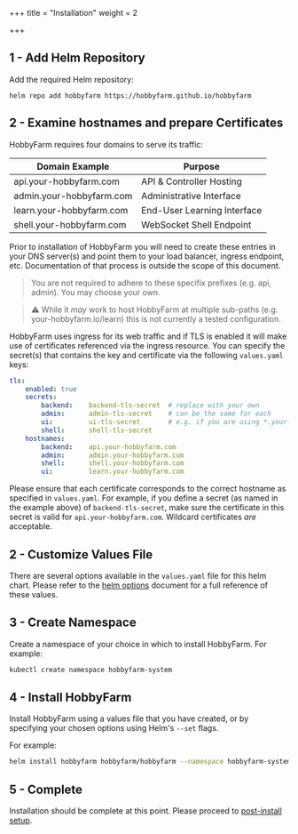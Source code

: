 +++
title = "Installation"
weight = 2

+++

## 1 - Add Helm Repository

Add the required Helm repository:

`helm repo add hobbyfarm https://hobbyfarm.github.io/hobbyfarm`

## 2 - Examine hostnames and prepare Certificates

HobbyFarm requires four domains to serve its traffic:

|Domain Example|Purpose|
|--------------|--------|
|api.your-hobbyfarm.com|API & Controller Hosting|
|admin.your-hobbyfarm.com|Administrative Interface|
|learn.your-hobbyfarm.com|End-User Learning Interface|
|shell.your-hobbyfarm.com|WebSocket Shell Endpoint|

Prior to installation of HobbyFarm you will need to create these entries in your DNS server(s) and point them to your load balancer, ingress endpoint, etc. Documentation of that process is outside the scope of this document. 

> You are not required to adhere to these specifix prefixes (e.g. api, admin). You may choose your own. 

> :warning: While it *may* work to host HobbyFarm at multiple sub-paths (e.g. your-hobbyfarm.io/learn) this is not currently a tested configuration. 

HobbyFarm uses ingress for its web traffic and if TLS is enabled it will make use of certificates referenced via the ingress resource. You can specify the secret(s) that contains the key and certificate via the following `values.yaml` keys:

```yaml
tls:
    enabled: true
    secrets:
        backend:    backend-tls-secret  # replace with your own
        admin:      admin-tls-secret    # can be the same for each
        ui:         ui-tls-secret       # e.g. if you are using *.your-hobbyfarm.com
        shell:      shell-tls-secret
    hostnames:
        backend:    api.your-hobbyfarm.com
        admin:      admin.your-hobbyfarm.com
        shell:      shell.your-hobbyfarm.com
        ui:         learn.your-hobbyfarm.com
```

Please ensure that each certificate corresponds to the correct hostname as specified in `values.yaml`. For example, if you define a secret (as named in the example above) of `backend-tls-secret`, make sure the certificate in this secret is valid for `api.your-hobbyfarm.com`. Wildcard certificates *are* acceptable.

## 2 - Customize Values File

There are several options available in the `values.yaml` file for this helm chart. Please refer to the [helm options](appendix/helm_options.md) document for a full reference of these values. 

## 3 - Create Namespace

Create a namespace of your choice in which to install HobbyFarm. For example:

```bash
kubectl create namespace hobbyfarm-system
```

## 4 - Install HobbyFarm 

Install HobbyFarm using a values file that you have created, or by specifying your chosen options using Helm's `--set` flags.

For example:

```bash
helm install hobbyfarm hobbyfarm/hobbyfarm --namespace hobbyfarm-system --set ingress.tls.enabled=true
```

## 5 - Complete

Installation should be complete at this point. Please proceed to [post-install setup](setup/post_install).